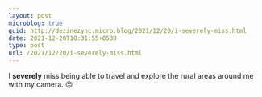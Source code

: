 ```yaml
---
layout: post
microblog: true
guid: http://dezinezync.micro.blog/2021/12/20/i-severely-miss.html
date: 2021-12-20T10:31:55+0530
type: post
url: /2021/12/20/i-severely-miss.html
---
```

I **severely** miss being able to travel and explore the rural areas around me with my camera. 😔
